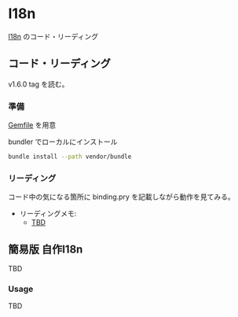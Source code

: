 # I18n

[I18n](https://github.com/ruby-i18n/i18n) のコード・リーディング

## コード・リーディング

v1.6.0 tag を読む。

### 準備

[Gemfile](Gemfile) を用意

bundler でローカルにインストール

```bash
bundle install --path vendor/bundle
```

### リーディング

コード中の気になる箇所に binding.pry を記載しながら動作を見てみる。

* リーディングメモ:
  * [TBD](TBD)


## 簡易版 自作I18n

TBD


### Usage

TBD
